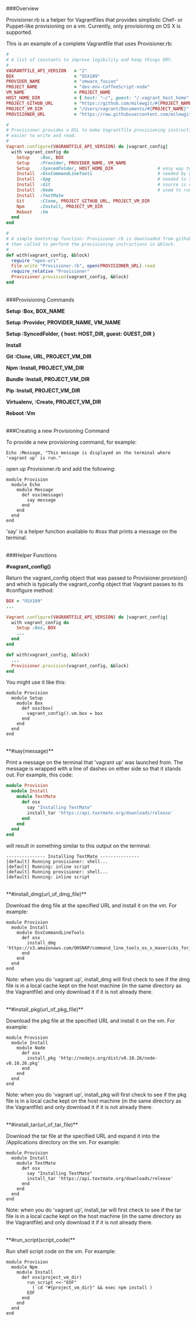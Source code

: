 ###Overview

Provisioner.rb is a helper for Vagrantfiles that provides simplistic Chef- or Puppet-like 
provisioning on a vm.  Currently, only provisioning on OS X is supported.

This is an example of a complete Vagrantfile that uses Provisioner.rb:

```Ruby
#
# A list of constants to improve legibility and keep things DRY.
#
VAGRANTFILE_API_VERSION   = "2"
BOX                       = "OSX109"
PROVIDER_NAME             = "vmware_fusion"
PROJECT_NAME              = "dev-env-CoffeeScript-node"
VM_NAME                   = PROJECT_NAME
HOST_HOME_DIR             = { host: "~/", guest: "/.vagrant_host_home" }
PROJECT_GITHUB_URL        = "https://github.com/milewgit/#{PROJECT_NAME}.git"
PROJECT_VM_DIR            = "/Users/vagrant/Documents/#{PROJECT_NAME}"
PROVISIONER_URL           = "https://raw.githubusercontent.com/milewgit/vm-installers/master/Provisioner.rb"

#
# Provisioner provides a DSL to make Vagrantfile provisioning instructions 
# easier to write and read.
#
Vagrant.configure(VAGRANTFILE_API_VERSION) do |vagrant_config|
  with vagrant_config do
    Setup    :Box, BOX
    Setup    :Provider, PROVIDER_NAME, VM_NAME
    Setup    :SyncedFolder, HOST_HOME_DIR                 # easy way to copy gpg keys and git config from host to vm
    Install  :OsxCommandLineTools                         # needed by git
    Install  :Gpg                                         # needed to sign git commits
    Install  :Git                                         # source is on github
    Install  :Node                                        # used to run coffeescript compiler, tests under node.js
    Install  :TextMate
    Git      :Clone, PROJECT_GITHUB_URL, PROJECT_VM_DIR
    Npm      :Install, PROJECT_VM_DIR
    Reboot   :Vm
  end
end

#
# A simple bootstrap function: Provisioner.rb is downloaded from github and 
# then called to perform the provisioning instructions in &block.
#
def with(vagrant_config, &block)
  require "open-uri"
  File.write "Provisioner.rb", open(PROVISIONER_URL).read
  require_relative "Provisioner"
  Provisioner.provision(vagrant_config, &block)
end
```



<br>
###Provisioning Commands

**Setup :Box, BOX_NAME**

**Setup :Provider, PROVIDER_NAME, VM_NAME**

**Setup :SyncedFolder, { host: HOST_DIR, guest: GUEST_DIR }**

**Install**

**Git :Clone, URL, PROJECT_VM_DIR**

**Npm :Install, PROJECT_VM_DIR**

**Bundle :Install, PROJECT_VM_DIR**

**Pip :Install, PROJECT_VM_DIR**

**Virtualenv, :Create, PROJECT_VM_DIR**

**Reboot :Vm**



<br>
###Creating a new Provisioning Command
  
To provide a new provisioning command, for example:

```
Echo :Message, "This message is displayed on the terminal where 'vagrant up' is run."
```

open up Provisioner.rb and add the following:

```
module Provision
  module Echo
    module Message
      def osx(message)
        say message
      end
    end
  end
end
```

'say' is a helper function available to #osx that prints a message on the terminal.



<br>
###Helper Functions

**#vagrant_config()**

Return the vagrant_config object that was passed to Provisioner.provision() and 
which is typically the vagrant_config object that Vagrant passes to its #configure
method:

```Ruby
BOX = "OSX109"
...

Vagrant.configure(VAGRANTFILE_API_VERSION) do |vagrant_config|
  with vagrant_config do
    Setup :Box, BOX
    ...
  end
end

def with(vagrant_config, &block)
  ...
  Provisioner.provision(vagrant_config, &block)
end
```

You might use it like this:

```
module Provision
  module Setup
    module Box
      def osx(box)
        vagrant_config().vm.box = box
      end
    end
  end
end
```

<br>
**#say(message)**

Print a message on the terminal that 'vagrant up' was launched from.  The message is
wrapped with a line of dashes on either side so that it stands out.  For example,
this code:

```Ruby
module Provision
  module Install
    module TextMate
      def osx
        say "Installing TextMate"
        install_tar 'https://api.textmate.org/downloads/release'
      end
    end
  end
end
```

will result in something similar to this output on the terminal:

```
--------------- Installing TextMate ---------------
[default] Running provisioner: shell...
[default] Running: inline script
[default] Running provisioner: shell...
[default] Running: inline script
```


<br>
**#install_dmg(url_of_dmg_file)**

Download the dmg file at the specified URL and install it on the vm.  For example:

```
module Provision
  module Install
    module OsxCommandLineTools
      def osx
        install_dmg 'https://s3.amazonaws.com/OHSNAP/command_line_tools_os_x_mavericks_for_xcode__late_october_2013.dmg'
      end
    end
  end
end
```

Note: when you do 'vagrant up', install_dmg will first check to see if the dmg
file is in a local cache kept on the host machine (in the same directory as the
Vagrantfile) and only download it if it is not already there.


<br>
**#install_pkg(url_of_pkg_file)**

Download the pkg file at the specified URL and install it on the vm.  For example:

```
module Provision
  module Install
    module Node
      def osx
        install_pkg 'http://nodejs.org/dist/v0.10.26/node-v0.10.26.pkg'
      end
    end
  end
end
```

Note: when you do 'vagrant up', install_pkg will first check to see if the pkg
file is in a local cache kept on the host machine (in the same directory as the
Vagrantfile) and only download it if it is not already there.


<br>
**#install_tar(url_of_tar_file)**

Download the tar file at the specified URL and expand it into the /Applications 
directory on the vm.  For example:

```
module Provision
  module Install
    module TextMate
      def osx
        say "Installing TextMate"
        install_tar 'https://api.textmate.org/downloads/release'
      end
    end
  end
end
```

Note: when you do 'vagrant up', install_tar will first check to see if the tar
file is in a local cache kept on the host machine (in the same directory as the
Vagrantfile) and only download it if it is not already there.


<br>
**#run_script(script_code)**

Run shell script code on the vm.  For example:

```
module Provision
  module Npm
    module Install
      def osx(project_vm_dir)
        run_script <<-"EOF"
          ( cd "#{project_vm_dir}" && exec npm install )
        EOF
      end
    end
  end
end
```
